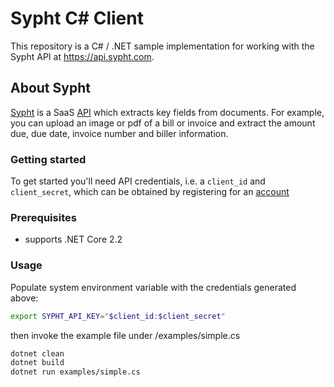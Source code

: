 # Sypht C# Client
This repository is a C# / .NET sample implementation for working with the Sypht API at https://api.sypht.com.

## About Sypht
[Sypht](https://sypht.com) is a SaaS [API]((https://docs.sypht.com/)) which extracts key fields from documents. For
example, you can upload an image or pdf of a bill or invoice and extract the amount due, due date, invoice number
and biller information.

### Getting started
To get started you'll need API credentials, i.e. a `client_id` and `client_secret`, which can be obtained by registering
for an [account](https://www.sypht.com/signup/developer)

### Prerequisites
* supports .NET Core 2.2

### Usage
Populate system environment variable with the credentials generated above:

```Bash
export SYPHT_API_KEY="$client_id:$client_secret"
```

then invoke the example file under /examples/simple.cs

```Bash
dotnet clean
dotnet build
dotnet run examples/simple.cs
```
